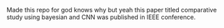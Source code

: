 Made this repo for god knows why but yeah this paper titled comparative study using bayesian and CNN was published in IEEE conference.
